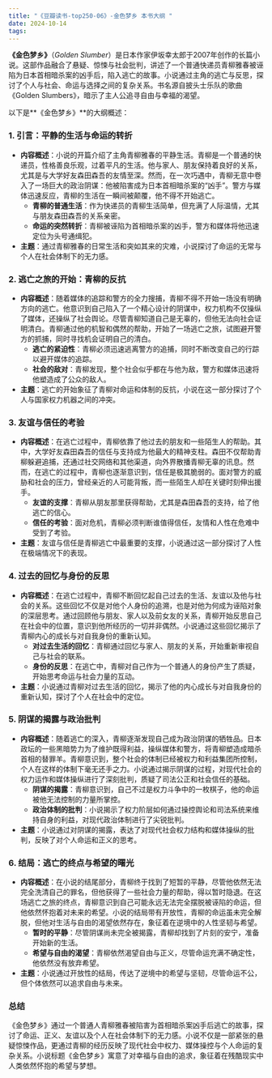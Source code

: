 ```yaml
---
title: "《豆瓣读书-top250-06》-金色梦乡 本书大纲 "
date: 2024-10-14
tags: 
---
```

**《金色梦乡》**（*Golden Slumber*）是日本作家伊坂幸太郎于2007年创作的长篇小说。这部作品融合了悬疑、惊悚与社会批判，讲述了一个普通快递员青柳雅春被诬陷为日本首相暗杀案的凶手后，陷入逃亡的故事。小说通过主角的逃亡与反思，探讨了个人与社会、命运与选择之间的复杂关系。书名源自披头士乐队的歌曲《Golden Slumbers》，暗示了主人公追寻自由与幸福的渴望。

以下是**《金色梦乡》**的大纲概述：

### 1. **引言：平静的生活与命运的转折**
- **内容概述**：小说的开篇介绍了主角青柳雅春的平静生活。青柳是一个普通的快递员，性格善良乐观，过着平凡的生活。他与家人、朋友保持着良好的关系，尤其是与大学好友森田森吾的友情至深。然而，在一次巧遇中，青柳无意中卷入了一场巨大的政治阴谋：他被陷害成为日本首相暗杀案的“凶手”。警方与媒体迅速反应，青柳的生活在一瞬间被颠覆，他不得不开始逃亡。
  - **青柳的普通生活**：作为快递员的青柳生活简单，但充满了人际温情，尤其与朋友森田森吾的关系亲密。
  - **命运的突然转折**：青柳被诬陷为首相暗杀案的凶手，警方和媒体将他迅速定位为头号通缉犯。
- **主题**：通过青柳雅春的日常生活和突如其来的灾难，小说探讨了命运的无常与个人在社会体制下的无力感。

### 2. **逃亡之旅的开始：青柳的反抗**
- **内容概述**：随着媒体的追踪和警方的全力搜捕，青柳不得不开始一场没有明确方向的逃亡。他意识到自己陷入了一个精心设计的阴谋中，权力机构不仅操纵了媒体，还操纵了社会舆论。尽管青柳知道自己是无辜的，但他无法向社会证明清白。青柳通过他的机智和偶然的帮助，开始了一场逃亡之旅，试图避开警方的抓捕，同时寻找机会证明自己的清白。
  - **逃亡的紧迫性**：青柳必须迅速逃离警方的追捕，同时不断改变自己的行踪以避开媒体的追踪。
  - **社会的敌对**：青柳发现，整个社会似乎都在与他为敌，警方和媒体迅速将他塑造成了公众的敌人。
- **主题**：逃亡的开始象征了青柳对命运和体制的反抗，小说在这一部分探讨了个人与国家权力机器之间的冲突。

### 3. **友谊与信任的考验**
- **内容概述**：在逃亡过程中，青柳依靠了他过去的朋友和一些陌生人的帮助。其中，大学好友森田森吾的信任与支持成为他最大的精神支柱。森田不仅帮助青柳躲避追捕，还通过社交网络和其他渠道，向外界散播青柳无辜的讯息。然而，在逃亡的过程中，青柳也逐渐意识到，信任是极其脆弱的。面对警方的威胁和社会的压力，曾经亲近的人可能背叛，而一些陌生人却在关键时刻伸出援手。
  - **友谊的支撑**：青柳从朋友那里获得帮助，尤其是森田森吾的支持，给了他逃亡的信心。
  - **信任的考验**：面对危机，青柳必须判断谁值得信任，友情和人性在危难中受到了考验。
- **主题**：友谊与信任是青柳逃亡中最重要的支撑，小说通过这一部分探讨了人性在极端情况下的表现。

### 4. **过去的回忆与身份的反思**
- **内容概述**：在逃亡过程中，青柳不断回忆起自己过去的生活、友谊以及他与社会的关系。这些回忆不仅是对他个人身份的追溯，也是对他为何成为诬陷对象的深层思考。通过回顾他与朋友、家人以及前女友的关系，青柳开始反思自己在社会中的位置，意识到他所经历的一切并非偶然。小说通过这些回忆揭示了青柳内心的成长与对自我身份的重新认知。
  - **对过去生活的回忆**：青柳通过回忆与家人、朋友的关系，开始重新审视自己与社会的联系。
  - **身份的反思**：在逃亡中，青柳对自己作为一个普通人的身份产生了质疑，开始思考命运与社会力量的互动。
- **主题**：小说通过青柳对过去生活的回忆，揭示了他的内心成长与对自我身份的重新认知，探讨了个人在社会中的定位。

### 5. **阴谋的揭露与政治批判**
- **内容概述**：随着逃亡的深入，青柳逐渐发现自己成为政治阴谋的牺牲品。日本政坛的一些黑暗势力为了维护既得利益，操纵媒体和警方，将青柳塑造成暗杀首相的替罪羊。青柳意识到，整个社会的体制已经被权力和利益集团所控制，个人在这样的体制下毫无还手之力。小说通过揭示阴谋的过程，对现代社会的权力运作和媒体操纵进行了深刻批判，质疑了司法公正和社会信任的基础。
  - **阴谋的揭露**：青柳意识到，自己不过是权力斗争中的一枚棋子，他的命运被他无法控制的力量所掌控。
  - **政治体制的批判**：小说揭示了权力阶层如何通过操控舆论和司法系统来维持自身的利益，对现代政治体制进行了尖锐批判。
- **主题**：小说通过对阴谋的揭露，表达了对现代社会权力结构和媒体操纵的批判，反映了对个人命运和正义的思考。

### 6. **结局：逃亡的终点与希望的曙光**
- **内容概述**：在小说的结尾部分，青柳终于找到了短暂的平静，尽管他依然无法完全洗清自己的罪名，但他获得了一些社会力量的帮助，得以暂时隐退。在这场逃亡之旅的终点，青柳意识到自己可能永远无法完全摆脱被诬陷的命运，但他依然怀抱着对未来的希望。小说的结局带有开放性，青柳的命运虽未完全解脱，但他对生活与自由的渴望依然存在，象征着在逆境中的人性坚韧与希望。
  - **暂时的平静**：尽管阴谋尚未完全被揭露，青柳却找到了片刻的安宁，准备开始新的生活。
  - **希望与自由的渴望**：青柳依然渴望自由与正义，尽管命运充满不确定性，他依然没有放弃希望。
- **主题**：小说通过开放性的结局，传达了逆境中的希望与坚韧，尽管命运不公，但个体依然可以追求自由与未来。

### **总结**
《金色梦乡》通过一个普通人青柳雅春被陷害为首相暗杀案凶手后逃亡的故事，探讨了命运、正义、友谊以及个人在社会体制下的无力感。小说不仅是一部紧张的悬疑惊悚作品，更通过青柳的经历反映了现代社会中权力、媒体操控与个人命运的复杂关系。小说标题《金色梦乡》寓意了对幸福与自由的追求，象征着在残酷现实中人类依然怀抱的希望与梦想。
